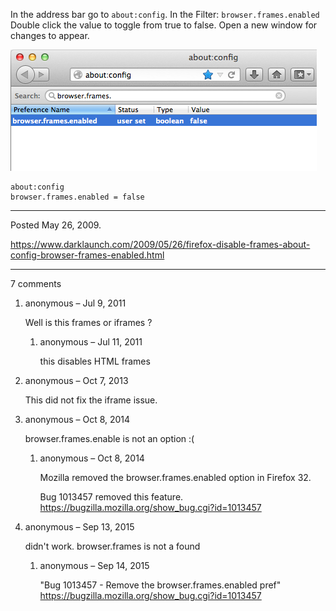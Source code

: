 In the address bar go to `about:config`.
In the Filter: `browser.frames.enabled`
Double click the value to toggle from true to false.
Open a new window for changes to appear.

<img alt="" src="/img/uploads/2013-06/firefox-disable-iframes.png" />

```
about:config
browser.frames.enabled = false
```

---

Posted May 26, 2009.

https://www.darklaunch.com/2009/05/26/firefox-disable-frames-about-config-browser-frames-enabled.html

---

7 comments

<ol><li><div>

anonymous &ndash; Jul 9, 2011<div>

Well is this frames or iframes ?

</div></div><ol><li><div>

anonymous &ndash; Jul 11, 2011<div>

this disables HTML frames

</div></div></li></ol></li><li><div>

anonymous &ndash; Oct 7, 2013<div>

This did not fix the iframe issue.

</div></div></li><li><div>

anonymous &ndash; Oct 8, 2014<div>

browser.frames.enable is not an option :(

</div></div><ol><li><div>

anonymous &ndash; Oct 8, 2014<div>

Mozilla removed the browser.frames.enabled option in Firefox 32.

Bug 1013457 removed this feature.
https://bugzilla.mozilla.org/show_bug.cgi?id=1013457

</div></div></li></ol></li><li><div>

anonymous &ndash; Sep 13, 2015<div>

didn't work. browser.frames is not a found

</div></div><ol><li><div>

anonymous &ndash; Sep 14, 2015<div>

"Bug 1013457 - Remove the browser.frames.enabled pref"
https://bugzilla.mozilla.org/show_bug.cgi?id=1013457

</div></div></li></ol></li></ol>